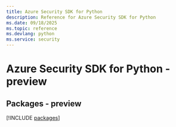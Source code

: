 ```yaml
---
title: Azure Security SDK for Python
description: Reference for Azure Security SDK for Python
ms.date: 09/18/2025
ms.topic: reference
ms.devlang: python
ms.service: security
---
```

# Azure Security SDK for Python - preview
## Packages - preview
[!INCLUDE [packages](security-index.md)]